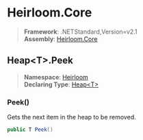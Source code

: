 # Heirloom.Core

> **Framework**: .NETStandard,Version=v2.1  
> **Assembly**: [Heirloom.Core][0]  

## Heap\<T>.Peek

> **Namespace**: [Heirloom][0]  
> **Declaring Type**: [Heap\<T>][1]  

### Peek()

Gets the next item in the heap to be removed.

```cs
public T Peek()
```

[0]: ../../../Heirloom.Core.md
[1]: ../Heap[T].md

